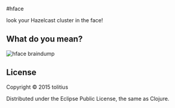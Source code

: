 #hface

look your Hazelcast cluster in the face!

## What do you mean?

![hface braindump](https://github.com/tolitius/hface/blob/master/doc/hface-braindump.jpg?raw=true)

## License

Copyright © 2015 tolitius

Distributed under the Eclipse Public License, the same as Clojure.
